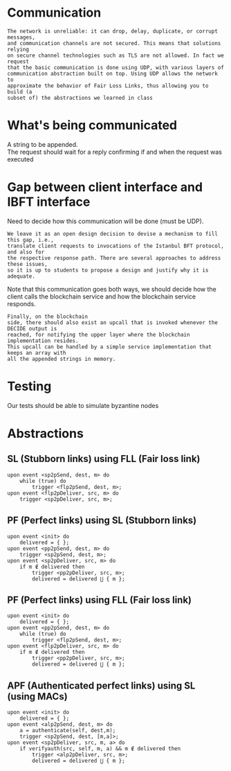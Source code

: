 # Communication

```
The network is unreliable: it can drop, delay, duplicate, or corrupt messages, 
and communication channels are not secured. This means that solutions relying 
on secure channel technologies such as TLS are not allowed. In fact we request 
that the basic communication is done using UDP, with various layers of 
communication abstraction built on top. Using UDP allows the network to 
approximate the behavior of Fair Loss Links, thus allowing you to build (a 
subset of) the abstractions we learned in class
```

# What's being communicated

A string to be appended.  
The request should wait for a reply confirming if and when the request was executed

# Gap between client interface and IBFT interface

Need to decide how this communication will be done (must be UDP).
```
We leave it as an open design decision to devise a mechanism to fill this gap, i.e., 
translate client requests to invocations of the Istanbul BFT protocol, and also for 
the respective response path. There are several approaches to address these issues, 
so it is up to students to propose a design and justify why it is adequate.
```

Note that this communication goes both ways, we should decide how the client calls the 
blockchain service and how the blockchain service responds.

```
Finally, on the blockchain 
side, there should also exist an upcall that is invoked whenever the DECIDE output is 
reached, for notifying the upper layer where the blockchain implementation resides. 
This upcall can be handled by a simple service implementation that keeps an array with 
all the appended strings in memory.
```

# Testing

Our tests should be able to simulate byzantine nodes

# Abstractions

SL (Stubborn links) using FLL (Fair loss link)
--------------------------------
```
upon event <sp2pSend, dest, m> do
    while (true) do
        trigger <flp2pSend, dest, m>;
upon event <flp2pDeliver, src, m> do
    trigger <sp2pDeliver, src, m>;
```

PF (Perfect links) using SL (Stubborn links)
--------------------------------
```
upon event <init> do  
    delivered = { };  
upon event <pp2pSend, dest, m> do  
    trigger <sp2pSend, dest, m>;  
upon event <sp2pDeliver, src, m> do  
    if m ∉ delivered then  
        trigger <pp2pDeliver, src, m>;  
        delivered = delivered ⋃ { m };  
```

PF (Perfect links) using FLL (Fair loss link)
--------------------------------
```
upon event <init> do
    delivered = { };    
upon event <pp2pSend, dest, m> do
    while (true) do
        trigger <flp2pSend, dest, m>;
upon event <flp2pDeliver, src, m> do
    if m ∉ delivered then
        trigger <pp2pDeliver, src, m>;
        delivered = delivered ⋃ { m };
```

APF (Authenticated perfect links) using SL (using MACs)
--------------------------------
```
upon event <init> do
    delivered = { };
upon event <alp2pSend, dest, m> do
    a = authenticate(self, dest,m);
    trigger <sp2pSend, dest, [m,a]>;
upon event <sp2pDeliver, src, m, a> do
    if verifyauth(src, self, m, a) && m ∉ delivered then
        trigger <alp2pDeliver, src, m>;
        delivered = delivered ⋃ { m };
```
